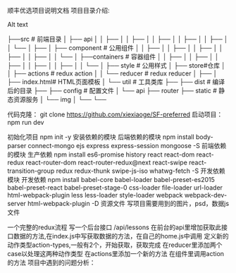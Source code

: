 顺丰优选项目说明文档
项目目录介绍:

Alt text

├──src # 前端目录 
│ ├── api 
│ │ ├── 
│ │ ├── 
│ │ ├── 
│ │ ├── 
│ │ ├── 
│ │ └── 
│ ├── 
│ ├── component # 公用组件 
│ │ ├── 
│ │ ├── 
│ │ ├── 
│ │ ├── 
│ │ ├── 
│ │ └── 
│ ├──containers # 容器组件 
│ │ ├── 
│ │ ├── 
│ │ ├── 
│ │ ├── 
│ │ ├── 
│ │ └── 
│ ├── style # 公用样式 
│ ├── store#仓库 
│ │ ├── actions # redux action 
│ │ └── reducer # redux reducer 
│ ├── 
│ ├── index.html# HTML页面模板 
│ └── util # 工具类库 
├── 
├── dist # 编译后的目录 
├── 
├── config # 配置文件 
│ └── api 
├── router 
├── static # 静态资源服务 
│ └── img 
│ └── 
└──

代码克隆：
git clone https://github.com/xiexiaoge/SF-preferred 
启动项目：npm run dev

初始化项目
npm init -y
安装依赖的模块
后端依赖的模块
npm install body-parser connect-mongo ejs express express-session mongoose -S
前端依赖的模块 生产依赖
npm install es6-promise history react react-dom react-redux react-router-dom react-router-redux@next react-swipe react-transition-group redux redux-thunk swipe-js-iso whatwg-fetch -S
开发依赖模块 开发依赖
npm install babel-core babel-loader babel-preset-es2015 babel-preset-react babel-preset-stage-0 css-loader file-loader url-loader html-webpack-plugin less less-loader style-loader webpack webpack-dev-server html-webpack-plugin -D
资源文件
写项目需要用到的图片，psd，数据js文件

一个完整的redux流程
写一个后台接口 /api/lessons
在前台的api里增加获取此接口数据的方法,在index.js中写获取数据的方法，在自己的home.js中调用
定义新的动作类型action-types,一般有2个，开始获取，获取完成
在reducer里添加两个case以处理这两种动作类型
在actions里添加一个新的方法
在组件里调用action的方法
项目中遇到的问题分析：
